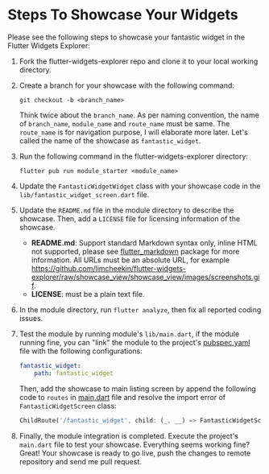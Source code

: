 # Steps To Showcase Your Widgets
Please see the following steps to showcase your fantastic widget in the Flutter Widgets Explorer:

1. Fork the flutter-widgets-explorer repo and clone it to your local working directory.

2. Create a branch for your showcase with the following command:
    ```
    git checkout -b <branch_name>
    ```
   Think twice about the `branch_name`. As per naming convention, the name of `branch_name`, `module_name` and `route_name` must be same. The `route_name` is for navigation purpose, I will elaborate more later. Let's called the name of the showcase as `fantastic_widget`. 

3. Run the following command in the flutter-widgets-explorer directory:
    ```
    flutter pub run module_starter <module_name>
    ```

4. Update the `FantasticWidgetWidget` class with your showcase code in the `lib/fantastic_widget_screen.dart` file.

5. Update the `README.md` file in the module directory to describe the showcase. Then, add a `LICENSE` file for licensing information of the showcase.
    - __README.md__: Support standard Markdown syntax only, inline HTML not supported, please see [flutter_markdown](https://pub.dev/packages/flutter_markdown) package for more information. All URLs must be an absolute URL, for example https://github.com/limcheekin/flutter-widgets-explorer/raw/showcase_view/showcase_view/images/screenshots.gif.
    - __LICENSE__: must be a plain text file. 

6. In the module directory, run `flutter analyze`, then fix all reported coding issues.

7. Test the module by running module's `lib/main.dart`, if the module running fine, you can "link" the module to the project's [pubspec.yaml](https://github.com/limcheekin/flutter-widgets-explorer/blob/main/pubspec.yaml) file with the following configurations:
    ```yaml
    fantastic_widget:
        path: fantastic_widget 
    ```
    Then, add the showcase to main listing screen by append the following code to `routes` in [main.dart](https://github.com/limcheekin/flutter-widgets-explorer/blob/main/lib/main.dart#L28) file and resolve the import error of `FantasticWidgetScreen` class:
    ```dart
    ChildRoute('/fantastic_widget', child: (_, __) => FantasticWidgetScreen()),
    ```

8. Finally, the module integration is completed. Execute the project's `main.dart` file to test your showcase. Everything seems working fine? Great! Your showcase is ready to go live, push the changes to remote repository and send me pull request.
